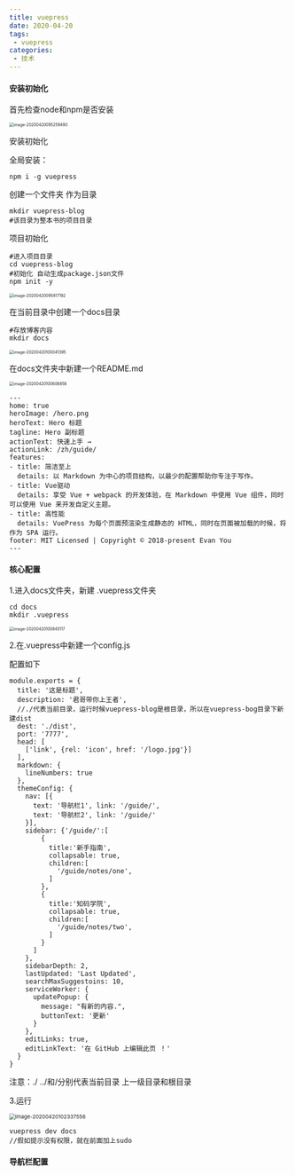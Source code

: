 ```yaml
---
title: vuepress
date: 2020-04-20
tags:
 - vuepress
categories: 
 - 技术
---
```

#### 安装初始化

首先检查node和npm是否安装

<img src="https://tva1.sinaimg.cn/large/007S8ZIlgy1gdzzvlzba6j30d004e0t0.jpg" alt="image-20200420095259490" style="zoom:50%;" />

安装初始化

全局安装：

```
npm i -g vuepress
```



创建一个文件夹 作为目录

```
mkdir vuepress-blog
#该目录为整本书的项目目录
```



项目初始化

```
#进入项目目录
cd vuepress-blog
#初始化 自动生成package.json文件
npm init -y
```

<img src="https://tva1.sinaimg.cn/large/007S8ZIlgy1ge0012k772j30mm0d4abb.jpg" alt="image-20200420095817192" style="zoom:50%;" />

在当前目录中创建一个docs目录

```
#存放博客内容
mkdir docs
```

<img src="https://tva1.sinaimg.cn/large/007S8ZIlgy1ge003keervj30li03sq3k.jpg" alt="image-20200420100041395" style="zoom:50%;" />



在docs文件夹中新建一个README.md

<img src="https://tva1.sinaimg.cn/large/007S8ZIlgy1ge009846w4j314q0n2gp9.jpg" alt="image-20200420100606856" style="zoom:50%;" />

```
---
home: true
heroImage: /hero.png
heroText: Hero 标题
tagline: Hero 副标题
actionText: 快速上手 →
actionLink: /zh/guide/
features:
- title: 简洁至上
  details: 以 Markdown 为中心的项目结构，以最少的配置帮助你专注于写作。
- title: Vue驱动
  details: 享受 Vue + webpack 的开发体验，在 Markdown 中使用 Vue 组件，同时可以使用 Vue 来开发自定义主题。
- title: 高性能
  details: VuePress 为每个页面预渲染生成静态的 HTML，同时在页面被加载的时候，将作为 SPA 运行。
footer: MIT Licensed | Copyright © 2018-present Evan You
---
```



#### 核心配置

1.进入docs文件夹，新建 .vuepress文件夹

```
cd docs
mkdir .vuepress
```



<img src="https://tva1.sinaimg.cn/large/007S8ZIlgy1ge00byly0cj30yk0bedkl.jpg" alt="image-20200420100845117" style="zoom:50%;" />

2.在.vuepress中新建一个config.js

配置如下

```
module.exports = {
  title: '这是标题',
  description: '君哥带你上王者',
  //./代表当前目录，运行时候vuepress-blog是根目录，所以在vuepress-bog目录下新建dist
  dest: './dist',
  port: '7777',
  head: [
    ['link', {rel: 'icon', href: '/logo.jpg'}]
  ],
  markdown: {
    lineNumbers: true
  },
  themeConfig: {
    nav: [{
      text: '导航栏1', link: '/guide/',
      text: '导航栏2', link: '/guide/'
    }],
    sidebar: {'/guide/':[
        {
          title:'新手指南',
          collapsable: true,
          children:[
            '/guide/notes/one',
          ]
        },
        {
          title:'知码学院',
          collapsable: true,
          children:[
            '/guide/notes/two',
          ]
        }
      ]
    },
    sidebarDepth: 2,
    lastUpdated: 'Last Updated',
    searchMaxSuggestoins: 10,
    serviceWorker: {
      updatePopup: {
        message: "有新的内容.",
        buttonText: '更新'
      }
    },
    editLinks: true,
    editLinkText: '在 GitHub 上编辑此页 ！'
  }
}
```



注意：./ ../和/分别代表当前目录 上一级目录和根目录

3.运行

<img src="https://tva1.sinaimg.cn/large/007S8ZIlgy1ge00rfdpz4j30n4028q37.jpg" alt="image-20200420102337556" style="zoom:67%;" />

```
vuepress dev docs
//假如提示没有权限，就在前面加上sudo
```



#### 导航栏配置

